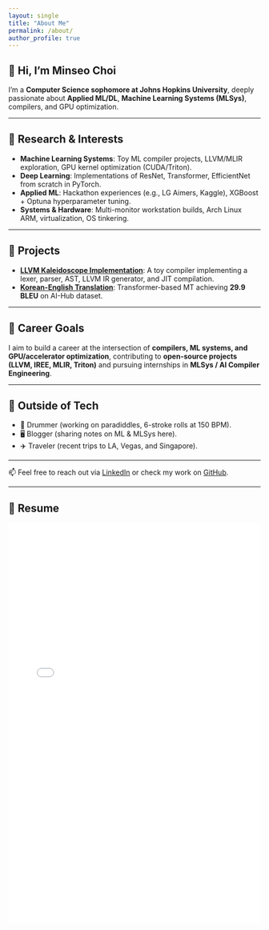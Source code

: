 ```yaml
---
layout: single
title: "About Me"
permalink: /about/
author_profile: true
---
```


## 👋 Hi, I’m Minseo Choi  

I’m a **Computer Science sophomore at Johns Hopkins University**, deeply passionate about **Applied ML/DL**, **Machine Learning Systems (MLSys)**, compilers, and GPU optimization.

---

## 🔬 Research & Interests
- **Machine Learning Systems**: Toy ML compiler projects, LLVM/MLIR exploration, GPU kernel optimization (CUDA/Triton).
- **Deep Learning**: Implementations of ResNet, Transformer, EfficientNet from scratch in PyTorch.
- **Applied ML**: Hackathon experiences (e.g., LG Aimers, Kaggle), XGBoost + Optuna hyperparameter tuning.
- **Systems & Hardware**: Multi-monitor workstation builds, Arch Linux ARM, virtualization, OS tinkering.

---

## 📂 Projects
- [**LLVM Kaleidoscope Implementation**](https://github.com/minseoc03/llvm-kaleidoscope-playground): A toy compiler implementing a lexer, parser, AST, LLVM IR generator, and JIT compilation.
- [**Korean-English Translation**](https://github.com/minseoc03/ko-en-translation): Transformer-based MT achieving **29.9 BLEU** on AI-Hub dataset.  

---

## 🎯 Career Goals
I aim to build a career at the intersection of **compilers, ML systems, and GPU/accelerator optimization**, contributing to **open-source projects (LLVM, IREE, MLIR, Triton)** and pursuing internships in **MLSys / AI Compiler Engineering**.

---

## 🌱 Outside of Tech
- 🥁 Drummer (working on paradiddles, 6-stroke rolls at 150 BPM).  
- 🖥️ Blogger (sharing notes on ML & MLSys here).  
- ✈️ Traveler (recent trips to LA, Vegas, and Singapore).  

---

📫 Feel free to reach out via [LinkedIn](https://www.linkedin.com/in/minseoc03/) or check my work on [GitHub](https://github.com/minseoc03).

---

## 📄 Resume

<embed src="/assets/files/resume.pdf" type="application/pdf" width="100%" height="800px" />
